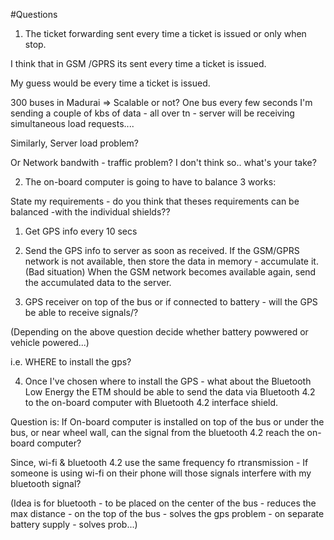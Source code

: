 #Questions

1. The ticket forwarding sent every time a ticket is issued or only when stop.

I think that in GSM /GPRS its sent every time a ticket is issued.

My guess would be every time a ticket is issued.

300 buses in Madurai => Scalable or not? One bus every few seconds I'm sending a couple of kbs of data - all over tn - server will be receiving simultaneous load requests....

Similarly, Server load problem?

Or Network bandwith - traffic  problem? I don't think so.. what's your take?

2. The on-board computer is going to have to balance 3 works:

State my requirements - do you think that theses requirements can be balanced -with the individual shields??

1. Get GPS info every 10 secs
2. Send the GPS info to server as soon as received. If the GSM/GPRS network is not available, then store the data in memory - accumulate it. (Bad situation) When the GSM network becomes available again, send the accumulated data to the server.

3. GPS receiver on top of the bus or if connected to battery - will the GPS be able to receive signals/?

(Depending on the above question decide whether battery powwered or vehicle powered...)

i.e. WHERE to install the gps?


4. Once I've chosen where to install the GPS - what about the Bluetooth Low Energy the ETM should be able to send the data via Bluetooth 4.2 to the on-board computer with Bluetooth 4.2 interface shield. 

Question is: If On-board computer is installed on top of the bus or under the bus, or near wheel wall, can the signal from the bluetooth 4.2 reach the on-board computer?

Since, wi-fi & bluetooth 4.2 use the same frequency fo rtransmission - If someone is using wi-fi on their phone will those signals interfere with my bluetooth signal?

(Idea is for bluetooth - to be placed on the center of the bus - reduces the max distance - on the top of the bus - solves the gps problem - on separate battery supply - solves prob...)
